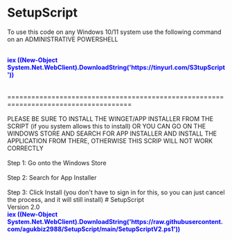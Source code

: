 # SetupScript

To use this code on any Windows 10/11 system use the following command on an ADMINISTRATIVE POWERSHELL
<br>
<br>
<div style="color: blue;"><strong>iex ((New-Object System.Net.WebClient).DownloadString('https://tinyurl.com/S3tupScript'))</strong></div>
<br>
<br>
=====================================================================================
<br>
<br>
PLEASE BE SURE TO INSTALL THE WINGET/APP INSTALLER FROM THE SCRIPT (if you system allows this to install) OR YOU CAN GO ON THE WINDOWS STORE AND SEARCH FOR APP INSTALLER
AND INSTALL THE APPLICATION FROM THERE, OTHERWISE THIS SCRIP WILL NOT WORK CORRECTLY
<br>
<br>
Step 1: Go onto the Windows Store
<br>
<br>
Step 2: Search for App Installer
<br>
<br>
Step 3: Click Install (you don't have to sign in for this, so you can just cancel the process, and it will still install)
#   S e t u p S c r i p t 
<br>
Version 2.0
<br>
<div style="color: blue;"><strong>
iex ((New-Object System.Net.WebClient).DownloadString('https://raw.githubusercontent.com/agukbiz2988/SetupScript/main/SetupScriptV2.ps1'))</strong></div>
